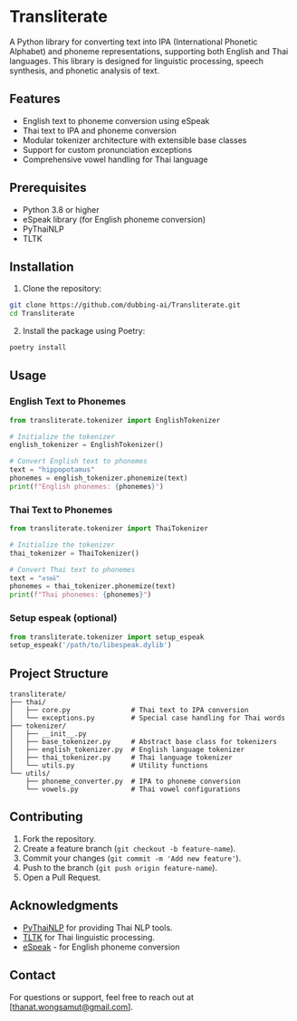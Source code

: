 # Transliterate

A Python library for converting text into IPA (International Phonetic Alphabet) and phoneme representations, supporting both English and Thai languages. This library is designed for linguistic processing, speech synthesis, and phonetic analysis of text.

## Features

- English text to phoneme conversion using eSpeak
- Thai text to IPA and phoneme conversion
- Modular tokenizer architecture with extensible base classes
- Support for custom pronunciation exceptions
- Comprehensive vowel handling for Thai language

## Prerequisites

- Python 3.8 or higher
- eSpeak library (for English phoneme conversion)
- PyThaiNLP
- TLTK

## Installation

1. Clone the repository:

```bash
git clone https://github.com/dubbing-ai/Transliterate.git
cd Transliterate
```

2. Install the package using Poetry:

```bash
poetry install
```

## Usage

### English Text to Phonemes

```python
from transliterate.tokenizer import EnglishTokenizer

# Initialize the tokenizer
english_tokenizer = EnglishTokenizer()

# Convert English text to phonemes
text = "hippopotamus"
phonemes = english_tokenizer.phonemize(text)
print(f"English phonemes: {phonemes}")
```

### Thai Text to Phonemes

```python
from transliterate.tokenizer import ThaiTokenizer

# Initialize the tokenizer
thai_tokenizer = ThaiTokenizer()

# Convert Thai text to phonemes
text = "สวัสดี"
phonemes = thai_tokenizer.phonemize(text)
print(f"Thai phonemes: {phonemes}")
```

### Setup espeak (optional)

```python
from transliterate.tokenizer import setup_espeak
setup_espeak('/path/to/libespeak.dylib')
```

## Project Structure

```plaintext
transliterate/
├── thai/
│   ├── core.py               # Thai text to IPA conversion
│   └── exceptions.py         # Special case handling for Thai words
├── tokenizer/
│   ├── __init__.py
│   ├── base_tokenizer.py     # Abstract base class for tokenizers
│   ├── english_tokenizer.py  # English language tokenizer
│   ├── thai_tokenizer.py     # Thai language tokenizer
│   └── utils.py              # Utility functions
└── utils/
    ├── phoneme_converter.py  # IPA to phoneme conversion
    └── vowels.py             # Thai vowel configurations
```

## Contributing

1. Fork the repository.
2. Create a feature branch (`git checkout -b feature-name`).
3. Commit your changes (`git commit -m 'Add new feature'`).
4. Push to the branch (`git push origin feature-name`).
5. Open a Pull Request.

## Acknowledgments

- [PyThaiNLP](https://github.com/PyThaiNLP/pythainlp) for providing Thai NLP tools.
- [TLTK](https://github.com/tlkunited/tltk) for Thai linguistic processing.
- [eSpeak](https://github.com/espeak-ng/espeak-ng) - for English phoneme conversion

## Contact

For questions or support, feel free to reach out at [thanat.wongsamut@gmail.com].
